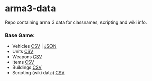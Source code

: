# arma3-data

Repo containing arma 3 data for classnames, scripting and wiki info.

### Base Game:

- Vehicles [CSV](https://github.com/Ivans-Labs/blob/main/arma3-data/csv/base/vehicles.csv) | [JSON](https://github.com/Ivans-Labs/arma3-data/blob/main/json/base/vehicles.json)
- Units [CSV](https://github.com/Ivans-Labs/arma3-data/csv/base/units.csv)
- Weapons [CSV](https://github.com/Ivans-Labs/arma3-data/csv/base/weapons.csv)
- Items [CSV](https://github.com/Ivans-Labs/arma3-data/csv/base/items.csv)
- Buildings [CSV](https://github.com/Ivans-Labs/arma3-data/csv/base/buildings.csv)
- Scripting (wiki data) [CSV](https://github.com/Ivans-Labs/arma3-data/csv/base/scripting.csv)
 
